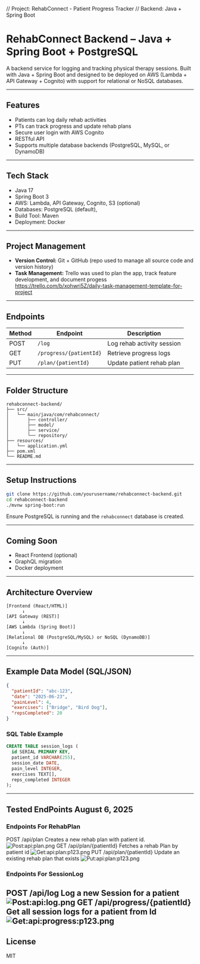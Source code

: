 // Project: RehabConnect - Patient Progress Tracker
// Backend: Java + Spring Boot

# RehabConnect Backend – Java + Spring Boot + PostgreSQL

A backend service for logging and tracking physical therapy sessions. Built with Java + Spring Boot and designed to be deployed on AWS (Lambda + API Gateway + Cognito) with support for relational or NoSQL databases.

---

## Features
- Patients can log daily rehab activities
- PTs can track progress and update rehab plans
- Secure user login with AWS Cognito
- RESTful API
- Supports multiple database backends (PostgreSQL, MySQL, or DynamoDB)

---

## Tech Stack
- Java 17
- Spring Boot 3
- AWS: Lambda, API Gateway, Cognito, S3 (optional)
- Databases: PostgreSQL (default),
- Build Tool: Maven
- Deployment: Docker

---
##  Project Management

- **Version Control:** Git + GitHub (repo used to manage all source code and version history)
- **Task Management:** Trello was used to plan the app, track feature development, and document progess https://trello.com/b/xohwri5Z/daily-task-management-template-for-project 

---

## Endpoints
| Method | Endpoint                 | Description                         |
|--------|--------------------------|-------------------------------------|
| POST   | `/log`                   | Log rehab activity session          |
| GET    | `/progress/{patientId}` | Retrieve progress logs              |
| PUT    | `/plan/{patientId}`     | Update patient rehab plan           |

---

## Folder Structure
```
rehabconnect-backend/
├── src/
│   └── main/java/com/rehabconnect/
│       ├── controller/
│       ├── model/
│       ├── service/
│       └── repository/
├── resources/
│   └── application.yml
├── pom.xml
└── README.md
```

---

## Setup Instructions
```bash
git clone https://github.com/yourusername/rehabconnect-backend.git
cd rehabconnect-backend
./mvnw spring-boot:run
```

Ensure PostgreSQL is running and the `rehabconnect` database is created.

---

## Coming Soon
- React Frontend (optional)
- GraphQL migration
- Docker deployment

---

## Architecture Overview
```
[Frontend (React/HTML)]
      ↓
[API Gateway (REST)]
      ↓
[AWS Lambda (Spring Boot)]
      ↓
[Relational DB (PostgreSQL/MySQL) or NoSQL (DynamoDB)]
      ↓
[Cognito (Auth)]
```

---

## Example Data Model (SQL/JSON)
```json
{
  "patientId": "abc-123",
  "date": "2025-06-23",
  "painLevel": 4,
  "exercises": ["Bridge", "Bird Dog"],
  "repsCompleted": 20
}
```

### SQL Table Example
```sql
CREATE TABLE session_logs (
  id SERIAL PRIMARY KEY,
  patient_id VARCHAR(255),
  session_date DATE,
  pain_level INTEGER,
  exercises TEXT[],
  reps_completed INTEGER
);
```
---
## Tested EndPoints August 6, 2025
### Endpoints For RehabPlan
POST /api/plan 
Creates a new rehab plan with patient id.
![Post:api:plan.png](..%2F..%2FPost%3Aapi%3Aplan.png)
GET /api/plan/{patientId}
Fetches a rehab Plan by patient id
![Get:api:plan:p123.png](..%2F..%2FGet%3Aapi%3Aplan%3Ap123.png)
PUT /api/plan/{patientId}
Update an existing rehab plan that exists 
![Put:api:plan:p123.png](..%2F..%2FPut%3Aapi%3Aplan%3Ap123.png)

### Endpoints For SessionLog

POST /api/log 
Log a new Session for a patient 
![Post:api:log.png](..%2F..%2FPost%3Aapi%3Alog.png)
GET /api/progress/{patientId}
Get all session logs for a patient from Id
![Get:api:progress:p123.png](..%2F..%2FGet%3Aapi%3Aprogress%3Ap123.png)
---

## License
MIT
